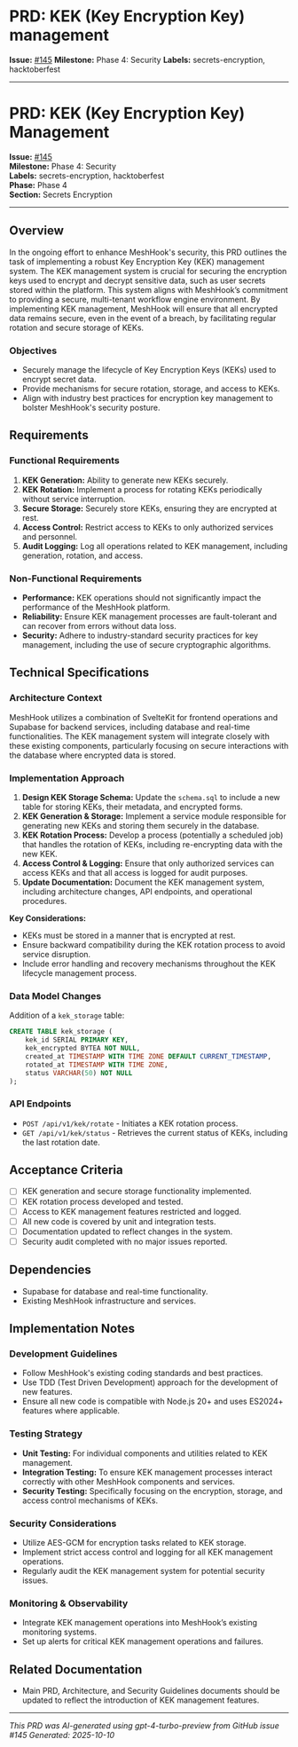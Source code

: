 # PRD: KEK (Key Encryption Key) management

**Issue:** [#145](https://github.com/profullstack/meshhook/issues/145)
**Milestone:** Phase 4: Security
**Labels:** secrets-encryption, hacktoberfest

---

# PRD: KEK (Key Encryption Key) Management

**Issue:** [#145](https://github.com/profullstack/meshhook/issues/145)  
**Milestone:** Phase 4: Security  
**Labels:** secrets-encryption, hacktoberfest  
**Phase:** Phase 4  
**Section:** Secrets Encryption

---

## Overview

In the ongoing effort to enhance MeshHook's security, this PRD outlines the task of implementing a robust Key Encryption Key (KEK) management system. The KEK management system is crucial for securing the encryption keys used to encrypt and decrypt sensitive data, such as user secrets stored within the platform. This system aligns with MeshHook’s commitment to providing a secure, multi-tenant workflow engine environment. By implementing KEK management, MeshHook will ensure that all encrypted data remains secure, even in the event of a breach, by facilitating regular rotation and secure storage of KEKs.

### Objectives

- Securely manage the lifecycle of Key Encryption Keys (KEKs) used to encrypt secret data.
- Provide mechanisms for secure rotation, storage, and access to KEKs.
- Align with industry best practices for encryption key management to bolster MeshHook's security posture.

## Requirements

### Functional Requirements

1. **KEK Generation:** Ability to generate new KEKs securely.
2. **KEK Rotation:** Implement a process for rotating KEKs periodically without service interruption.
3. **Secure Storage:** Securely store KEKs, ensuring they are encrypted at rest.
4. **Access Control:** Restrict access to KEKs to only authorized services and personnel.
5. **Audit Logging:** Log all operations related to KEK management, including generation, rotation, and access.

### Non-Functional Requirements

- **Performance:** KEK operations should not significantly impact the performance of the MeshHook platform.
- **Reliability:** Ensure KEK management processes are fault-tolerant and can recover from errors without data loss.
- **Security:** Adhere to industry-standard security practices for key management, including the use of secure cryptographic algorithms.

## Technical Specifications

### Architecture Context

MeshHook utilizes a combination of SvelteKit for frontend operations and Supabase for backend services, including database and real-time functionalities. The KEK management system will integrate closely with these existing components, particularly focusing on secure interactions with the database where encrypted data is stored.

### Implementation Approach

1. **Design KEK Storage Schema:** Update the `schema.sql` to include a new table for storing KEKs, their metadata, and encrypted forms.
2. **KEK Generation & Storage:** Implement a service module responsible for generating new KEKs and storing them securely in the database.
3. **KEK Rotation Process:** Develop a process (potentially a scheduled job) that handles the rotation of KEKs, including re-encrypting data with the new KEK.
4. **Access Control & Logging:** Ensure that only authorized services can access KEKs and that all access is logged for audit purposes.
5. **Update Documentation:** Document the KEK management system, including architecture changes, API endpoints, and operational procedures.

**Key Considerations:**

- KEKs must be stored in a manner that is encrypted at rest.
- Ensure backward compatibility during the KEK rotation process to avoid service disruption.
- Include error handling and recovery mechanisms throughout the KEK lifecycle management process.

### Data Model Changes

Addition of a `kek_storage` table:

```sql
CREATE TABLE kek_storage (
    kek_id SERIAL PRIMARY KEY,
    kek_encrypted BYTEA NOT NULL,
    created_at TIMESTAMP WITH TIME ZONE DEFAULT CURRENT_TIMESTAMP,
    rotated_at TIMESTAMP WITH TIME ZONE,
    status VARCHAR(50) NOT NULL
);
```

### API Endpoints

- `POST /api/v1/kek/rotate` - Initiates a KEK rotation process.
- `GET /api/v1/kek/status` - Retrieves the current status of KEKs, including the last rotation date.

## Acceptance Criteria

- [ ] KEK generation and secure storage functionality implemented.
- [ ] KEK rotation process developed and tested.
- [ ] Access to KEK management features restricted and logged.
- [ ] All new code is covered by unit and integration tests.
- [ ] Documentation updated to reflect changes in the system.
- [ ] Security audit completed with no major issues reported.

## Dependencies

- Supabase for database and real-time functionality.
- Existing MeshHook infrastructure and services.

## Implementation Notes

### Development Guidelines

- Follow MeshHook's existing coding standards and best practices.
- Use TDD (Test Driven Development) approach for the development of new features.
- Ensure all new code is compatible with Node.js 20+ and uses ES2024+ features where applicable.

### Testing Strategy

- **Unit Testing:** For individual components and utilities related to KEK management.
- **Integration Testing:** To ensure KEK management processes interact correctly with other MeshHook components and services.
- **Security Testing:** Specifically focusing on the encryption, storage, and access control mechanisms of KEKs.

### Security Considerations

- Utilize AES-GCM for encryption tasks related to KEK storage.
- Implement strict access control and logging for all KEK management operations.
- Regularly audit the KEK management system for potential security issues.

### Monitoring & Observability

- Integrate KEK management operations into MeshHook’s existing monitoring systems.
- Set up alerts for critical KEK management operations and failures.

## Related Documentation

- Main PRD, Architecture, and Security Guidelines documents should be updated to reflect the introduction of KEK management features.

---

*This PRD was AI-generated using gpt-4-turbo-preview from GitHub issue #145*
*Generated: 2025-10-10*
